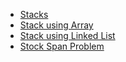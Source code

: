 - [Stacks](./Stacks.md)
- [Stack using Array](./stack_using_arrays.cpp)
- [Stack using Linked List](./stack_using_linked_list.cpp)
- [Stock Span Problem](./Stock%20Span%20Problem )